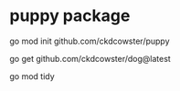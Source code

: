 # puppy package

go mod init github.com/ckdcowster/puppy

go get github.com/ckdcowster/dog@latest


go mod tidy
